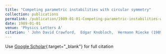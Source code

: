 ```yaml
---
title: "Competing parametric instabilities with circular symmetry"
collection: publications
permalink: /publication/1989-01-01-Competing-parametric-instabilities-with-circular-symmetry
date: 1989-01-01
venue: 'Physics Letters A'
citation: ' John David Crawford,  Edgar Knobloch,  Hermann Riecke (1989) &quot;Competing parametric instabilities with circular symmetry.&quot; <i>Physics Letters A</i>. 135, 20--24.'
---
```

Use [Google Scholar](https://scholar.google.com/scholar?q=Competing+parametric+instabilities+with+circular+symmetry){:target="_blank"} for full citation